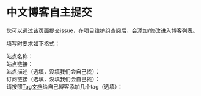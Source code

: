 # 中文博客自主提交

您可以通过[该页面](https://zhblogs.ohyee.cc/manager/join)提交issue，在项目维护组查阅后，会添加/修改进入博客列表。

填写时要求如下格式：

站点名称：<br/>
站点链接：<br/>
站点描述（选填，没填我们会自己找）：<br/>
订阅链接（选填，没填我们会自己找）：<br/>
请按照[Tag文档](Tag.md)给自己博客添加几个tag（选填）：<br/>
